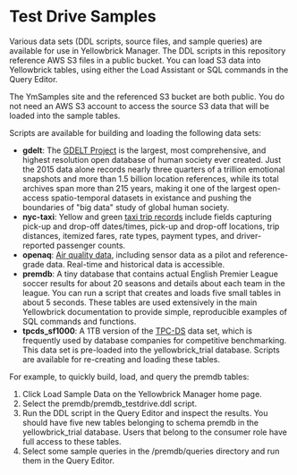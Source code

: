 # Test Drive Samples

Various data sets (DDL scripts, source files, and sample queries) are available for use in Yellowbrick Manager. The DDL scripts in this repository reference AWS S3 files in a public bucket. You can load S3 data into Yellowbrick tables, using either the Load Assistant or SQL commands in the Query Editor.  

The YmSamples site and the referenced S3 bucket are both public. You do not need an AWS S3 account to access the source S3 data that will be loaded into the sample tables. 

Scripts are available for building and loading the following data sets:

* **gdelt**: The [GDELT Project](https://www.gdeltproject.org) is the largest, most comprehensive, and highest resolution open database of human society ever created. Just the 2015 data alone records nearly three quarters of a trillion emotional snapshots and more than 1.5 billion location references, while its total archives span more than 215 years, making it one of the largest open-access spatio-temporal datasets in existance and pushing the boundaries of "big data" study of global human society.
* **nyc-taxi**: Yellow and green [taxi trip records](https://data.cityofnewyork.us/Transportation/2018-Yellow-Taxi-Trip-Data/t29m-gskq) include fields capturing pick-up and drop-off dates/times, pick-up and drop-off locations, trip distances, itemized fares, rate types, payment types, and driver-reported passenger counts. 
* **openaq**: [Air quality data](https://openaq.org/#/projects?page=1), including sensor data as a pilot and reference-grade data. Real-time and historical data is accessible. 
* **premdb**: A tiny database that contains actual English Premier League soccer results for about 20 seasons and details about each team in the league. You can run a script that creates and loads five small tables in about 5 seconds. These tables are used extensively in the main Yellowbrick documentation to provide simple, reproducible examples of SQL commands and functions. 
* **tpcds_sf1000**: A 1TB version of the [TPC-DS](http://www.tpc.org/tpcds/) data set, which is frequently used by database companies for competitive benchmarking. This data set is pre-loaded into the yellowbrick_trial database. Scripts are available for re-creating and loading these tables. 

For example, to quickly build, load, and query the premdb tables:

1. Click Load Sample Data on the Yellowbrick Manager home page. 
2. Select the premdb/premdb_testdrive.ddl script. 
3. Run the DDL script in the Query Editor and inspect the results. You should have five new tables belonging to schema premdb in the yellowbrick_trial database. Users that belong to the consumer role have full access to these tables. 
4. Select some sample queries in the /premdb/queries directory and run them in the Query Editor. 
